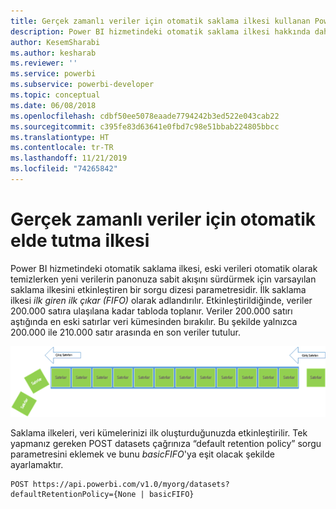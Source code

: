 ```yaml
---
title: Gerçek zamanlı veriler için otomatik saklama ilkesi kullanan Power BI API'leri
description: Power BI hizmetindeki otomatik saklama ilkesi hakkında daha fazla bilgi edinin
author: KesemSharabi
ms.author: kesharab
ms.reviewer: ''
ms.service: powerbi
ms.subservice: powerbi-developer
ms.topic: conceptual
ms.date: 06/08/2018
ms.openlocfilehash: cdbf50ee5078eaade7794242b3ed522e043cab22
ms.sourcegitcommit: c395fe83d63641e0fbd7c98e51bbab224805bbcc
ms.translationtype: HT
ms.contentlocale: tr-TR
ms.lasthandoff: 11/21/2019
ms.locfileid: "74265842"
---
```

# <a name="automatic-retention-policy-for-real-time-data"></a>Gerçek zamanlı veriler için otomatik elde tutma ilkesi

Power BI hizmetindeki otomatik saklama ilkesi, eski verileri otomatik olarak temizlerken yeni verilerin panonuza sabit akışını sürdürmek için varsayılan saklama ilkesini etkinleştiren bir sorgu dizesi parametresidir. İlk saklama ilkesi *ilk giren ilk çıkar (FIFO)* olarak adlandırılır. Etkinleştirildiğinde, veriler 200.000 satıra ulaşılana kadar tabloda toplanır. Veriler 200.000 satırı aştığında en eski satırlar veri kümesinden bırakılır. Bu şekilde yalnızca 200.000 ile 210.000 satır arasında en son veriler tutulur.  
  
<center>

![saklama ilkesi](media/api-Automatic-retention-policy-for-real-time-data/retention-policy.png) 

</center>

Saklama ilkeleri, veri kümelerinizi ilk oluşturduğunuzda etkinleştirilir. Tek yapmanız gereken POST datasets çağrınıza “default retention policy” sorgu parametresini eklemek ve bunu *basicFIFO*'ya eşit olacak şekilde ayarlamaktır.  
  
    POST https://api.powerbi.com/v1.0/myorg/datasets?defaultRetentionPolicy={None | basicFIFO}